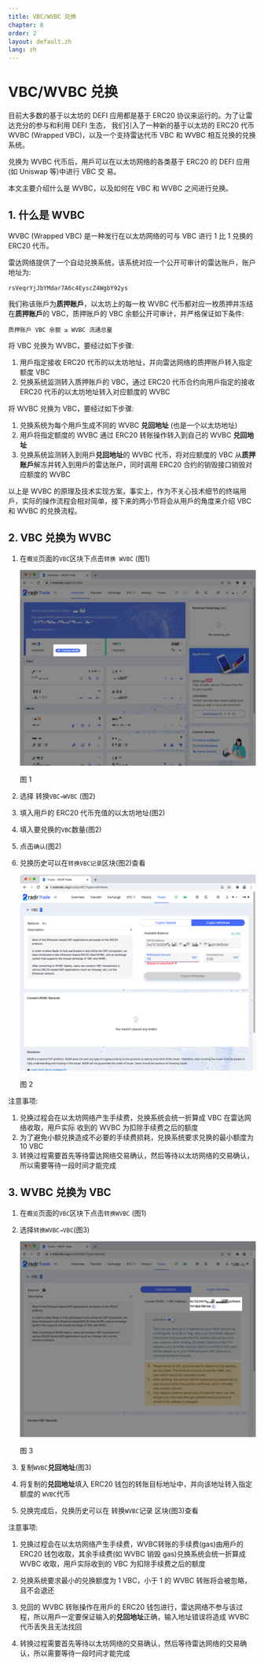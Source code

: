 ```yaml
---
title: VBC/WVBC 兑换
chapter: 8
order: 2
layout: default.zh
lang: zh
---
```


# VBC/WVBC 兑换

目前大多数的基于以太坊的 DEFI 应用都是基于 ERC20 协议来运行的。为了让雷达充分的参与和利用 DEFI 生态， 我们引入了一种新的基于以太坊的 ERC20 代币 WVBC (Wrapped VBC)，以及一个支持雷达代币 VBC 和 WVBC 相互兑换的兑换系统。

兑换为 WVBC 代币后，用戶可以在以太坊网络的各类基于 ERC20 的 DEFI 应用(如 Uniswap 等)中进行 VBC 交 易。

本文主要介绍什么是 WVBC，以及如何在 VBC 和 WVBC 之间进行兑换。 

## 1. 什么是 WVBC

WVBC  (Wrapped VBC) 是一种发行在以太坊网络的可与 VBC 进行 1 比 1 兑换的 ERC20 代币。 

雷达网络提供了一个自动兑换系统，该系统对应一个公开可审计的雷达账戶，账户地址为:

```
rsVeqrYjJbYMdar7A6c4EyscZ4WgbY92ys
```

我们称该账戶为**质押账戶**，以太坊上的每一枚 WVBC 代币都对应一枚质押并冻结在**质押账戶**的 VBC，质押账戶的 VBC 余额公开可审计，并严格保证如下条件:

```
质押账戶 VBC 余额 ≥ WVBC 流通总量
```

将 VBC 兑换为 WVBC，要经过如下步骤:

1. 用戶指定接收 ERC20 代币的以太坊地址，并向雷达网络的质押账戶转入指定额度 VBC
2. 兑换系统监测转入质押账戶的 VBC，通过 ERC20 代币合约向用戶指定的接收 ERC20 代币的以太坊地址转入对应额度的 WVBC

将 WVBC 兑换为 VBC，要经过如下步骤:

1. 兑换系统为每个用戶生成不同的 WVBC **兑回地址** (也是一个以太坊地址)
2. 用戶将指定额度的 WVBC 通过 ERC20 转账操作转入到自己的 WVBC **兑回地址**
3. 兑换系统监测转入到用戶**兑回地址**的 WVBC 代币，将对应额度的 VBC 从**质押账戶**解冻并转入到用戶的雷达账户，同时调用 ERC20 合约的销毁接口销毁对应额度的 WVBC

以上是 WVBC 的原理及技术实现方案，事实上，作为不关心技术细节的终端用戶，实际的操作流程会相对简单，接下来的两小节将会从用戶的⻆度来介绍 VBC 和 WVBC 的兑换流程。

## 2. VBC 兑换为 WVBC

1. 在`概览`⻚面的`VBC`区块下点击`转换 WVBC` (图1)

    ![switch-wvbc-zh](/assets/images/uniswap/wvbc/v01_convert_wvbc.png)

    图 1

2. 选择 转换`VBC→WVBC` (图2)
3. 填入用戶的 ERC20 代币充值的以太坊地址(图2) 
4. 填入要兑换的`VBC`数量(图2)
5. 点击`确认`(图2)
6. 兑换历史可以在`转换VBC记录`区块(图2)查看

    ![switch-wvbc-zh](/assets/images/uniswap/wvbc/v02_to_wvbc.png)

    图 2 

注意事项:

1. 兑换过程会在以太坊网络产生手续费，兑换系统会统一折算成 VBC 在雷达网络收取，用戶实际 收到的 WVBC 为扣除手续费之后的额度
2. 为了避免小额兑换造成不必要的手续费损耗，兑换系统要求兑换的最小额度为 10 VBC
3. 转换过程需要首先等待雷达网络交易确认，然后等待以太坊网络的交易确认，所以需要等待一段时间才能完成

## 3. WVBC 兑换为 VBC

1. 在`概览`⻚面的`VBC`区块下点击`转换WVBC` (图1)
2. 选择`转换WVBC→VBC`(图3)

    ![switch-wvbc-zh](/assets/images/uniswap/wvbc/v03_to_vbc.png)
    
    图 3

3. 复制`WVBC`**兑回地址**(图3)
4. 将复制的**兑回地址**填入 ERC20 钱包的转账目标地址中，并向该地址转入指定额度的 `WVBC`代币
5. 兑换完成后，兑换历史可以在 转换`WVBC`记录 区块(图3)查看

注意事项:

1. 兑换过程会在以太坊网络产生手续费，WVBC转账的手续费(gas)由用戶的 ERC20 钱包收取，其余手续费(如 WVBC 销毁 gas)兑换系统会统一折算成 WVBC 收取，用戶实际收到的 VBC 为扣除手续费之后的额度

2. 兑换系统要求最小的兑换额度为 1 VBC，小于 1 的 WVBC 转账将会被忽略，且不会退还

3. 兑回的 WVBC 转账操作在用戶的 ERC20 钱包进行，雷达网络不参与该过程，所以用戶一定要保证输入的**兑回地址**正确，输入地址错误将造成 WVBC 代币丢失且无法找回

4. 转换过程需要首先等待以太坊网络的交易确认，然后等待雷达网络的交易确认，所以需要等待一段时间才能完成

